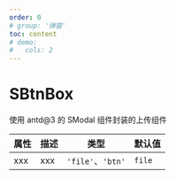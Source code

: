 ```yaml
---
order: 0
# group: '弹窗'
toc: content
# demo:
#   cols: 2
---
```


# SBtnBox

使用 antd@3 的 SModal 组件封装的上传组件

<code src='./example2'></code>

<!-- <code src='./example'></code> -->

| 属性 | 描述 | 类型              | 默认值 |
| ---- | ---- | ----------------- | ------ |
| xxx  | xxx  | `'file'`、`'btn'` | `file` |

<!-- <API></API> -->
